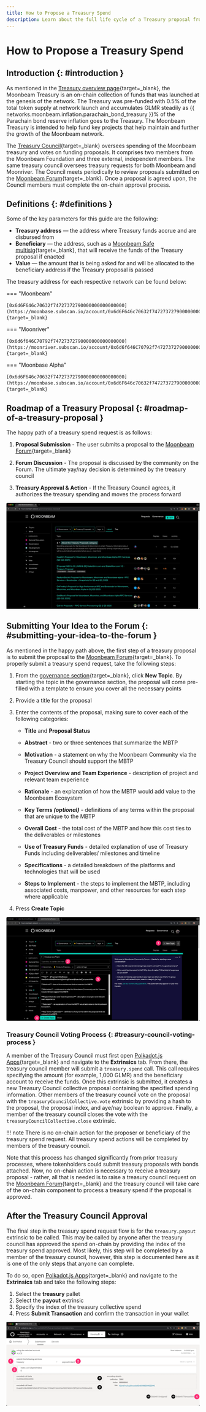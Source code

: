 ```yaml
---
title: How to Propose a Treasury Spend
description: Learn about the full life cycle of a Treasury proposal from the initial proposal on Moonbeam's Community Forum to the Treasury collective approving the spend on-chain.
---
```


# How to Propose a Treasury Spend

## Introduction {: #introduction }

As mentioned in the [Treasury overview page](/learn/features/treasury/){target=\_blank}, the Moonbeam Treasury is an on-chain collection of funds that was launched at the genesis of the network. The Treasury was pre-funded with 0.5% of the total token supply at network launch and accumulates GLMR steadily as {{ networks.moonbeam.inflation.parachain_bond_treasury }}% of the Parachain bond reserve inflation goes to the Treasury. The Moonbeam Treasury is intended to help fund key projects that help maintain and further the growth of the Moonbeam network.

The [Treasury Council](https://forum.moonbeam.network/g/TreasuryCouncil){target=\_blank} oversees spending of the Moonbeam treasury and votes on funding proposals. It comprises two members from the Moonbeam Foundation and three external, independent members. The same treasury council oversees treasury requests for both Moonbeam and Moonriver. The Council meets periodically to review proposals submitted on the [Moonbeam Forum](https://forum.moonbeam.network/c/governance/treasury-proposals/8){target=\_blank}. Once a proposal is agreed upon, the Council members must complete the on-chain approval process. 

## Definitions {: #definitions }

Some of the key parameters for this guide are the following:

 - **Treasury address** — the address where Treasury funds accrue and are disbursed from
 - **Beneficiary** — the address, such as a [Moonbeam Safe multisig](/tokens/manage/multisig-safe/){target=\_blank}, that will receive the funds of the Treasury proposal if enacted
 - **Value** — the amount that is being asked for and will be allocated to the beneficiary address if the Treasury proposal is passed

The treasury address for each respective network can be found below:

=== "Moonbeam"

    [0x6d6F646c70632f74727372790000000000000000](https://moonbase.subscan.io/account/0x6d6F646c70632f74727372790000000000000000){target=_blank}

=== "Moonriver"

    [0x6d6f646C70792f74727372790000000000000000](https://moonriver.subscan.io/account/0x6d6f646C70792f74727372790000000000000000){target=_blank}

=== "Moonbase Alpha"

    [0x6d6F646c70632f74727372790000000000000000](https://moonbase.subscan.io/account/0x6d6F646c70632f74727372790000000000000000){target=_blank}


## Roadmap of a Treasury Proposal {: #roadmap-of-a-treasury-proposal }

The happy path of a treasury spend request is as follows:

1. **Proposal Submission** - The user submits a proposal to the [Moonbeam Forum](https://forum.moonbeam.network/c/governance/treasury-proposals/8){target=\_blank}

2. **Forum Discussion** - The proposal is discussed by the community on the Forum. The ultimate yay/nay decision is determined by the treasury council

3. **Treasury Approval & Action** - If the Treasury Council agrees, it authorizes the treasury spending and moves the process forward

![Moonbeam Forum Home](/images/tokens/governance/treasury-proposals/treasury-proposal-1.webp)

## Submitting Your Idea to the Forum {: #submitting-your-idea-to-the-forum }

As mentioned in the happy path above, the first step of a treasury proposal is to submit the proposal to the [Moonbeam Forum](https://forum.moonbeam.network/c/governance/treasury-proposals/8){target=\_blank}. To properly submit a treasury spend request, take the following steps:

1. From the [governance section](https://forum.moonbeam.network/c/governance/treasury-proposals/8){target=\_blank}, click **New Topic**. By starting the topic in the governance section, the proposal will come pre-filled with a template to ensure you cover all the necessary points 
2. Provide a title for the proposal
3. Enter the contents of the proposal, making sure to cover each of the following categories:

    - **Title** and **Proposal Status** 

    - **Abstract** - two or three sentences that summarize the MBTP

    - **Motivation** - a statement on why the Moonbeam Community via the Treasury Council should support the MBTP

    - **Project Overview and Team Experience** - description of project and relevant team experience

    - **Rationale** - an explanation of how the MBTP would add value to the Moonbeam Ecosystem

    - **Key Terms *(optional)*** - definitions of any terms within the proposal that are unique to the MBTP

    - **Overall Cost** - the total cost of the MBTP and how this cost ties to the deliverables or milestones

    - **Use of Treasury Funds** - detailed explanation of use of Treasury Funds including deliverables/ milestones and timeline

    - **Specifications** - a detailed breakdown of the platforms and technologies that will be used

    - **Steps to Implement** - the steps to implement the MBTP, including associated costs, manpower, and other resources for each step where applicable

4. Press **Create Topic**

![Submit a treasury spend proposal](/images/tokens/governance/treasury-proposals/treasury-proposal-2.webp)


### Treasury Council Voting Process {: #treasury-council-voting-process }

A member of the Treasury Council must first open [Polkadot.js Apps](https://polkadot.js.org/apps/?rpc=wss%3A%2F%2Fwss.api.moonbeam.network#/explorer){target=\_blank}  and navigate to the **Extrinsics** tab. From there, the treasury council member will submit a `treasury.spend` call. This call requires specifying the amount (for example, 1,000 GLMR) and the beneficiary account to receive the funds. Once this extrinsic is submitted, it creates a new Treasury Council collective proposal containing the specified spending information. Other members of the treasury council vote on the proposal with the `treasuryCouncilCollective.vote` extrinsic by providing a hash to the proposal, the proposal index, and aye/nay boolean to approve. Finally, a member of the treasury council closes the vote with the `treasuryCouncilCollective.close` extrinsic.
 
!!! note
    There is no on-chain action for the proposer or beneficiary of the treasury spend request.
    All treasury spend actions will be completed by members of the treasury council.

Note that this process has changed significantly from prior treasury processes, where tokenholders could submit treasury proposals with bonds attached. Now, no on-chain action is necessary to receive a treasury proposal - rather, all that is needed is to raise a treasury council request on the [Moonbeam Forum](https://forum.moonbeam.network/c/governance/treasury-proposals/8){target=\_blank} and the treasury council will take care of the on-chain component to process a treasury spend if the proposal is approved.

## After the Treasury Council Approval

The final step in the treasury spend request flow is for the `treasury.payout` extrinsic to be called. This may be called by anyone after the treasury council has approved the spend on-chain by providing the index of the treasury spend approved. Most likely, this step will be completed by a member of the treasury council, however, this step is documented here as it is one of the only steps that anyone can complete. 

To do so, open [Polkadot.js Apps](https://polkadot.js.org/apps/?rpc=wss%3A%2F%2Fwss.api.moonbeam.network#/explorer){target=\_blank} and navigate to the **Extrinsics** tab and take the following steps:

1. Select the **treasury** pallet
2. Select the **payout** extrinsic
3. Specify the index of the treasury collective spend
4. Press **Submit Transaction** and confirm the transaction in your wallet

![Call treasury.payout](/images/tokens/governance/treasury-proposals/treasury-proposal-3.webp)
